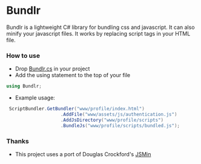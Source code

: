 # Bundlr
Bundlr is a lightweight C# library for bundling css and javascript. It can also minify your javascript files. It works by replacing script tags in your HTML file.

### How to use
- Drop [Bundlr.cs](https://raw.githubusercontent.com/aus10/Bundlr/master/Bundlr.cs) in your project
- Add the using statement to the top of your file
```c#
using Bundlr;
```
- Example usage:
```c#
 ScriptBundler.GetBundler("www/profile/index.html")
                    .AddFile("www/assets/js/authentication.js")
                    .AddJsDirectory("www/profile/scripts")
                    .BundleJs("www/profile/scripts/bundled.js");
```

### Thanks
- This project uses a port of Douglas Crockford's [JSMin](https://github.com/Taritsyn/JSMin.NET)
